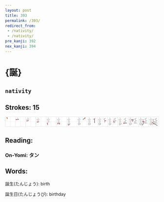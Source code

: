 ```yaml
---
layout: post
title: 393
permalink: /393/
redirect_from:
 - /nativity/
 - /nativity/
pre_kanji: 392
nex_kanji: 394
---
```


# {誕}

## `nativity`

## Strokes: 15

<div class="stroke"><img src="../images/E8AA95.png" /></div>

## Reading:

### On-Yomi: タン

## Words:

誕生(たんじょう): birth

誕生日(たんじょうび): birthday
